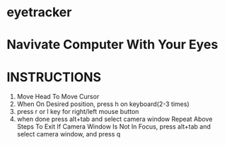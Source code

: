# eyetracker
# Navivate Computer With Your Eyes
# INSTRUCTIONS
1. Move Head To Move Cursor
2. When On Desired position, press h on keyboard(2-3 times)
3. press r or l key for right/left mouse button
4. when done press alt+tab and select camera window
Repeat Above Steps
To Exit
If Camera Window Is Not In Focus, press alt+tab and select camera window, and press q
